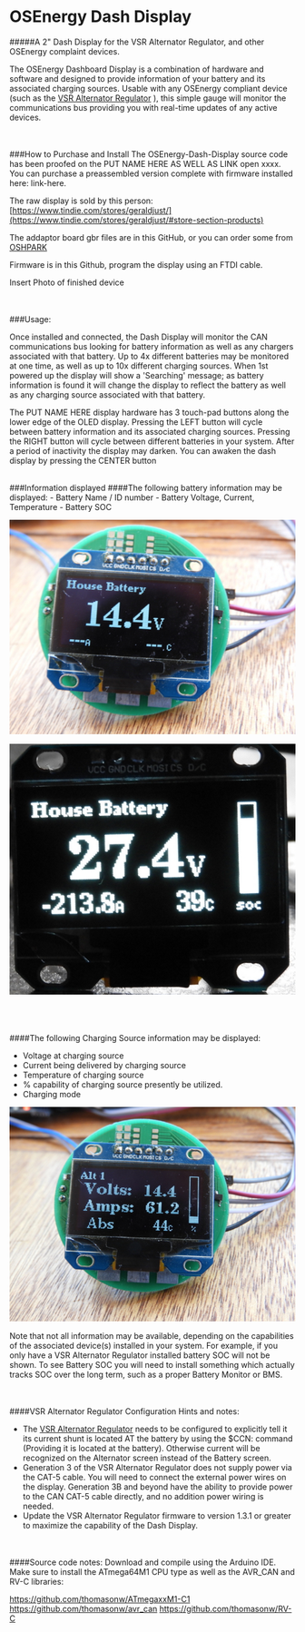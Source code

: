 # OSEnergy Dash Display

#####A 2" Dash Display for the VSR Alternator Regulator, and other OSEnergy complaint devices.

The OSEnergy Dashboard Display is a combination of hardware and software and designed to provide  information  of your battery and its associated charging sources.  Usable with any OSEnergy compliant device (such as the [VSR Alternator Regulator](http://arduinoalternatorregulator.blogspot.com/) ), this simple gauge will monitor the communications bus providing you with real-time updates of any active devices.



<br><br>
###How to Purchase and Install
The OSEnergy-Dash-Display source code has been proofed on the PUT NAME HERE AS WELL AS LINK open xxxx.  You can purchase a preassembled version complete with firmware installed here: link-here.

The raw display is sold by this person:  [https://www.tindie.com/stores/geraldjust/](https://www.tindie.com/stores/geraldjust/#store-section-products) 

The addaptor board gbr files are in this GitHub, or you can order some from  [OSHPARK](https://oshpark.com/shared_projects/Y1xcmnih) 

Firmware is in this Github, program the display using an FTDI cable.


Insert Photo of finished device



<br><br>
###Usage:

Once installed and connected, the Dash Display will monitor the CAN communications bus looking for battery information as well as any chargers associated with that battery.  Up to 4x different batteries may be monitored at one time, as well as up to 10x different charging sources.  When 1st powered up the display will show a  'Searching' message; as battery information is found it will change the display to reflect the battery as well as any charging source associated with that battery.



The PUT NAME HERE display hardware has 3 touch-pad buttons along the lower edge of the OLED display.  Pressing the LEFT button will cycle between battery information and its associated charging sources.  Pressing the RIGHT button will cycle between different batteries in your system.  After a period of inactivity the display may darken.  You can awaken the dash display by pressing the CENTER button

<br>
###Information displayed
####The following battery information may be displayed:
- Battery Name / ID number
- Battery Voltage, Current, Temperature
- Battery SOC

<p align="center">
<img src="House Bat 1.JPG">
</p> 

<p align="center">
<img src="House Bat 2.JPG">
</p> 


<br><br><br>
####The following Charging Source information may be displayed:
- Voltage at charging source
- Current being delivered by charging source
- Temperature of charging source
- % capability of charging source presently be utilized.
- Charging mode

<p align="center">
<img src="Charger 1.JPG">
</p> 


Note that not all information may be available, depending on the capabilities of the associated device(s) installed in your system.  For example, if you only have a VSR Alternator Regulator installed battery SOC will not be shown.  To see Battery SOC you will need to install something which actually tracks SOC over the long term, such as a proper Battery Monitor or BMS.

<br><br>
####VSR Alternator Regulator Configuration Hints and notes:
- The  [VSR Alternator Regulator](http://arduinoalternatorregulator.blogspot.com/) needs to be configured to explicitly tell it its current shunt is located AT the battery by using the $CCN: command (Providing it is located at the battery).  Otherwise current will be recognized on the Alternator screen instead of the Battery screen.
- Generation 3 of the VSR Alternator Regulator does not supply power via the CAT-5 cable.  You will need to connect the external power wires on the display.  Generation 3B and beyond have the ability to provide power to the CAN CAT-5 cable directly, and no addition power wiring is needed.
- Update the VSR Alternator Regulator firmware  to version 1.3.1 or greater to maximize the capability of the Dash Display.


  
<br><br>
####Source code notes:
Download and compile using the Arduino IDE.  Make sure to install the ATmega64M1 CPU type as well as the AVR_CAN and RV-C libraries:

https://github.com/thomasonw/ATmegaxxM1-C1
https://github.com/thomasonw/avr_can
https://github.com/thomasonw/RV-C





